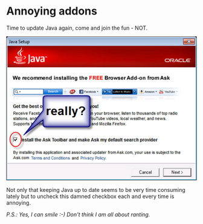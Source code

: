 # Annoying addons #

Time to update Java again, come and join the fun - NOT.

![](./gfx/46.jpg)

Not only that keeping Java up to date seems to be very time consuming lately but to uncheck this damned checkbox each and every time is annoying.

*P.S.: Yes, I can smile :-) Don't think I am all about ranting.*